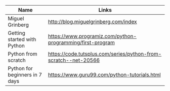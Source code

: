 Name | Links
------------ | -------------
Miguel Grinberg | http://blog.miguelgrinberg.com/index
Getting started with Python | https://www.programiz.com/python-programming/first-program
Python from scratch | https://code.tutsplus.com/series/python-from-scratch--net-20566
Python for beginners in 7 days | https://www.guru99.com/python-tutorials.html
